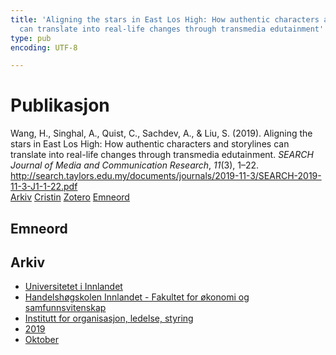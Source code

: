 ```yaml
---
title: 'Aligning the stars in East Los High: How authentic characters and storylines
  can translate into real-life changes through transmedia edutainment'
type: pub
encoding: UTF-8

---
```

<h1>Publikasjon</h1>
<article id="csl-bib-container-XBMUSU3A" class="csl-bib-container">
  <div class="csl-bib-body"> <div class="csl-entry">Wang, H., Singhal, A., Quist, C., Sachdev, A., &#38; Liu, S. (2019). Aligning the stars in East Los High: How authentic characters and storylines can translate into real-life changes through transmedia edutainment. <i>SEARCH Journal of Media and Communication Research</i>, <i>11</i>(3), 1–22. <a href="http://search.taylors.edu.my/documents/journals/2019-11-3/SEARCH-2019-11-3-J1-1-22.pdf">http://search.taylors.edu.my/documents/journals/2019-11-3/SEARCH-2019-11-3-J1-1-22.pdf</a></div> </div>
  <div class="csl-bib-buttons">
    <a href="#taxonomy-article-XBMUSU3A" alt="archive" class="csl-bib-button">Arkiv</a>
    <a href="https://app.cristin.no/results/show.jsf?id=1741026" alt="Cristin" class="csl-bib-button">Cristin</a>
    <a href="http://zotero.org/groups/5881554/items/XBMUSU3A" alt="Zotero" class="csl-bib-button">Zotero</a>
    <a href="#keywords-article-XBMUSU3A" alt="keywords" class="csl-bib-button">Emneord</a>
  </div>
  <div id="csl-bib-meta-container-XBMUSU3A"></div>
</article>
<div id="csl-bib-meta-XBMUSU3A" class="csl-bib-meta">
  <article id="keywords-article-XBMUSU3A" class="keywords-article">
    <h1>Emneord</h1>
    
  </article>
  <article id="taxonomy-article-XBMUSU3A" class="taxonomy-article">
    <h1>Arkiv</h1>
    <ul>
      <li><a href="{{< params subfolder >}}nn/archive/?key=3DCRN523">Universitetet i Innlandet</a></li>
      <li><a href="{{< params subfolder >}}nn/archive/?key=DU8Q9LN9">Handelshøgskolen Innlandet - Fakultet for økonomi og samfunnsvitenskap</a></li>
      <li><a href="{{< params subfolder >}}nn/archive/?key=4LUWR3ZM">Institutt for organisasjon, ledelse, styring</a></li>
      <li><a href="{{< params subfolder >}}nn/archive/?key=7GQPC2L9">2019</a></li>
      <li><a href="{{< params subfolder >}}nn/archive/?key=E5ZADCUW">Oktober</a></li>
    </ul>
  </article>
</div>
